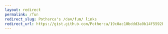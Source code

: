 ```yaml
---
layout: redirect
permalink: /fun
redirect_slug: Potherca's /dev/fun/ links
redirect_url: https://gist.github.com/Potherca/19c0ac10bddd3a0b14f5592bdb7cedf2
---
```

